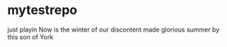 # mytestrepo
just playin
Now is the winter of our discontent made glorious summer by this son of York
